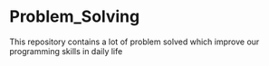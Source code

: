 # Problem_Solving
This repository contains a lot of problem solved which improve our programming skills in daily life

